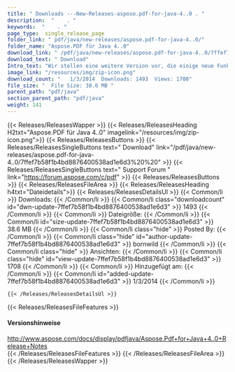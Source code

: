 ```yaml
---
title: " Downloads ---New-Releases-aspose.pdf-for-java-4..0 . "
description:  "    . " 
keywords:  "    . " 
page_type:  single_release_page
folder_link: " pdf/java/new-releases/aspose.pdf-for-java-4..0/"
folder_name: "Aspose.PDF für Java 4..0"
download_link: " /pdf/java/new-releases/aspose.pdf-for-java-4..0/7ffef7b58f1b4bd8876400538ad1e6d3"
download_text: " Download"
Intro_text: "Wir stellen eine weitere Version vor, die einige neue Funktionen und Lösungen enthält..."
image_link: "/resources/img/zip-icon.png"
download_count: "   1/3/2014  Downloads: 1493  Views: 1708"
file_size: "  File Size: 38.6 MB "
parent_path: "pdf/java"
section_parent_path: "pdf/java"
weight: 141
---
```


{{< Releases/ReleasesWapper >}}
  {{< Releases/ReleasesHeading H2txt="Aspose.PDF für Java 4..0" imagelink="/resources/img/zip-icon.png">}}
  {{< Releases/ReleasesButtons >}}
    {{< Releases/ReleasesSingleButtons text=" Download" link="/pdf/java/new-releases/aspose.pdf-for-java-4..0/7ffef7b58f1b4bd8876400538ad1e6d3%20%20" >}}
    {{< Releases/ReleasesSingleButtons text=" Support Forum " link="https://forum.aspose.com/c/pdf" >}}
  {{< Releases/ReleasesButtons >}}
  {{< Releases/ReleasesFileArea >}}
    {{< Releases/ReleasesHeading h4txt="Dateidetails">}}
    {{< Releases/ReleasesDetailsUl >}}
            {{< Common/li >}} Downloads: {{< /Common/li >}}
      {{< Common/li class="downloadcount" id="dwn-update-7ffef7b58f1b4bd8876400538ad1e6d3" >}} 1493 {{< /Common/li >}}
      {{< Common/li >}} Dateigröße: {{< /Common/li >}}
      {{< Common/li id="size-update-7ffef7b58f1b4bd8876400538ad1e6d3" >}} 38.6 MB {{< /Common/li >}} 
      {{< Common/li  class="hide" >}} Posted By: {{< /Common/li >}} 
      {{< Common/li class="hide" id="author-update-7ffef7b58f1b4bd8876400538ad1e6d3" >}} bornwild {{< /Common/li >}}
      {{< Common/li class="hide" >}} Ansichten: {{< /Common/li >}}
      {{< Common/li class="hide" id="view-update-7ffef7b58f1b4bd8876400538ad1e6d3" >}} 1708 {{< /Common/li >}}
      {{< Common/li >}} Hinzugefügt am: {{< /Common/li >}}
      {{< Common/li id="added-update-7ffef7b58f1b4bd8876400538ad1e6d3" >}} 1/3/2014 {{< /Common/li >}} 

    {{< /Releases/ReleasesDetailsUl >}}

  {{< Releases/ReleasesFileFeatures >}}
      <h4>Versionshinweise</h4><div> <a href="http://www.aspose.com/docs/display/pdfjava/Aspose.Pdf+for+Java+4..0+Release+Notes">http://www.aspose.com/docs/display/pdfjava/Aspose.Pdf+for+Java+4..0+Release+Notes</a></div>
  {{< /Releases/ReleasesFileFeatures >}}
 {{< /Releases/ReleasesFileArea >}}
{{< /Releases/ReleasesWapper >}}



